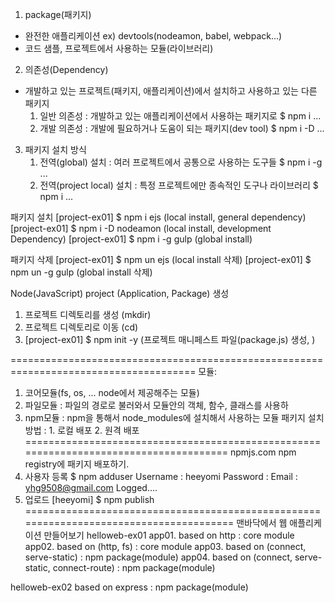 1. package(패키지)
  - 완전한 애플리케이션 ex) devtools(nodeamon, babel, webpack...)
  - 코드 샘플, 프로젝트에서 사용하는 모듈(라이브러리)
2. 의존성(Dependency)
  - 개발하고 있는 프로젝트(패키지, 애플리케이션)에서 설치하고 사용하고 있는 다른 패키지
    1) 일반 의존성 : 개발하고 있는 애플리케이션에서 사용하는 패키지로
       $ npm i ...
    2) 개발 의존성 : 개발에 필요하거나 도움이 되는 패키지(dev tool)
       $ npm i -D ...
3. 패키지 설치 방식
    1) 전역(global) 설치 : 여러 프로젝트에서 공통으로 사용하는 도구들
       $ npm i -g ...
    2) 전역(project local) 설치 : 특정 프로젝트에만 종속적인 도구나 라이브러리
       $ npm i ...

패키지 설치
[project-ex01] $ npm i ejs          (local install, general dependency)
[project-ex01] $ npm i -D nodeamon  (local install, development Dependency)
[project-ex01] $ npm i -g gulp      (global install)


패키지 삭제
[project-ex01] $ npm un ejs      (local install 삭제)
[project-ex01] $ npm un -g gulp  (global install 삭제)

Node(JavaScript) project (Application, Package) 생성
1. 프로젝트 디렉토리를 생성          (mkdir)
2. 프로젝트 디렉토리로 이동          (cd)
3. [project-ex01] $ npm init -y    (프로젝트 매니페스트 파일(package.js) 생성, )

======================================================================================
모듈:
1. 코어모듈(fs, os, ... node에서 제공해주는 모듈)
2. 파일모듈 : 파일의 경로로 불러와서 모듈안의 객체, 함수, 클래스를 사용하
3. npm모듈 : npm을 통해서 node_modules에 설치해서 사용하는 모듈
   패키지 설치 방법 : 1. 로컬 배포
                     2. 원격 배포
======================================================================================
npmjs.com npm registry에 패키지 배포하기.
1. 사용자 등록
   $ npm adduser
     Username : heeyomi
     Password :
     Email : yhg9508@gmail.com
     Logged....
2. 업로드
[heeyomi] $ npm publish
=======================================================================================
맨바닥에서 웹 애플리케이션 만들어보기
helloweb-ex01
app01. based on http : core module
app02. based on (http, fs) : core module
app03. based on (connect, serve-static) : npm package(module)
app04. based on (connect, serve-static, connect-route) : npm package(module)

helloweb-ex02 based on express : npm package(module)
